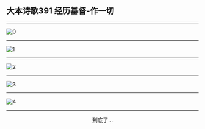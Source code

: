 
## 大本诗歌391 经历基督-作一切
        
<div id="aplayer0"></div>

---

<img alt="0" data-original="/data/d0391/0">

---

<img alt="1" data-original="/data/d0391/1">

---

<img alt="2" data-original="/data/d0391/2">

---

<img alt="3" data-original="/data/d0391/3">

---

<img alt="4" data-original="/data/d0391/4">

---

<p style="text-align: center">到底了...</p>

<script src="/js/dist-view.js"></script>

<script>
MAIN.id = 'd0391';
        
const ap0 = new APlayer({
    container: document.getElementById('aplayer0'),
    volume: 1,
    loop: 'none',
    preload: 'none',
    audio: [{
        name: '大本诗歌391.mp3',
        artist: '大本诗歌',
        url: 'https://res.wx.qq.com/voice/getvoice?mediaid=MzI0NTk3MDM5M18yMjQ3NDkyMjc1',
        cover: '/favicon'
    }]
});
</script>
